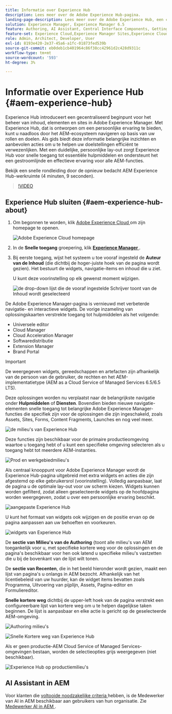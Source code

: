 ```yaml
---
title: Informatie over Experience Hub
description: Lees meer over de Adobe Experience Hub-pagina.
landing-page-description: Lees meer over de Adobe Experience Hub, een centraal startpunt voor toegang tot alle AEM-mogelijkheden.
solution: Experience Manager, Experience Manager 6.5
feature: Authoring, AI Assistant, Central Interface Components, Getting Started, Onboarding, Programs, Workflows
feature-set: Experience Cloud,Experience Manager Sites,Experience Cloud Services
role: Admin, Architect, Developer, User
exl-id: 8193e420-2e37-45a6-a1fc-01873fed539b
source-git-commit: eb0deb1cb401964c86f38cc42961d2c428d9311c
workflow-type: tm+mt
source-wordcount: '593'
ht-degree: 3%

---
```


# Informatie over Experience Hub {#aem-experience-hub}

Experience Hub introduceert een gecentraliseerd beginpunt voor het beheer van inhoud, elementen en sites in Adobe Experience Manager. Met Experience Hub, dat is ontworpen om een persoonlijke ervaring te bieden, kunt u naadloos door het AEM-ecosysteem navigeren op basis van uw rollen en doelen. Als gids biedt deze informatie belangrijke inzichten en aanbevolen acties om u te helpen uw doelstellingen efficiënt te verwezenlijken. Met een duidelijke, persoonlijke lay-out zorgt Experience Hub voor snelle toegang tot essentiële hulpmiddelen en ondersteunt het een gestroomlijnde en effectieve ervaring voor alle AEM-functies.

Bekijk een snelle rondleiding door de opnieuw bedacht AEM Experience Hub-werkruimte (4 minuten, 9 seconden).

>[!VIDEO](https://video.tv.adobe.com/v/3471396?learn=on)

<!--
Available as a private beta, Experience Hub offers an optimized experience focused on improving workflows, prioritizing goals, and delivering results. Opting in lets you influence Experience Hub's development by providing feedback that helps shape its future and enhances its value for the entire AEM community. -->

## Experience Hub sluiten {#aem-experience-hub-about}

1. Om begonnen te worden, klik [ Adobe Experience Cloud ](https://experience.adobe.com/#/@foundationinternal/home) om zijn homepage te openen.

   ![ Adobe Experience Cloud homepage ](/help/assets/assets-experience-hub/experience-cloud-experiencemanager-ams.png)

1. In de **Snelle toegang** groepering, klik [**Experience Manager** ](https://experience.adobe.com).
1. Bij eerste toegang, wijst het systeem u toe vooraf ingesteld de **Auteur van de Inhoud** (die dichtbij de hoger-juiste hoek van de pagina wordt gezien). Het bestuurt de widgets, navigatie-items en inhoud die u ziet.

   U kunt deze voorinstelling op elk gewenst moment wijzigen.

   ![ de drop-down lijst die de vooraf ingestelde Schrijver toont van de Inhoud wordt geselecteerd ](/help/assets/assets-experience-hub/experience-hub-role-selection.png)

De Adobe Experience Manager-pagina is vernieuwd met verbeterde navigatie- en interactieve widgets. De vorige inzameling van oplossingskaarten verstrekte toegang tot hulpmiddelen als het volgende:

* Universele editor
* Cloud Manager
* Cloud Acceleration Manager
* Softwaredistributie
* Extension Manager
* Brand Portal

>[!IMPORTANT]
>
>De weergegeven widgets, gereedschappen en artefacten zijn afhankelijk van de persoon van de gebruiker, de rechten en het AEM-implementatietype (AEM as a Cloud Service of Managed Services 6.5/6.5 LTS).

Deze oplossingen worden nu verplaatst naar de belangrijkste navigatie onder **Hulpmiddelen** of **Diensten**. Bovendien bieden nieuwe navigatie-elementen snelle toegang tot belangrijke Adobe Experience Manager-functies die specifiek zijn voor de oplossingen die zijn ingeschakeld, zoals Assets, Sites, Forms, Content Fragments, Launches en nog veel meer.

![ de milieu&#39;s van Experience Hub ](/help/assets/assets-experience-hub/experience-hub-author-environments-ams.png)

Deze functies zijn beschikbaar voor de primaire productieomgeving waartoe u toegang hebt of u kunt een specifieke omgeving selecteren als u toegang hebt tot meerdere AEM-instanties.

![ Prod en werkgebiedmilieu&#39;s ](/help/assets/assets-experience-hub/experience-hub-prod-stage-ams.png)

Als centraal knooppunt voor Adobe Experience Manager wordt de Experience Hub-pagina uitgebreid met extra widgets en acties die zijn afgestemd op elke gebruikersrol (voorinstelling). Volledig aanpasbaar, laat de pagina u de optimale lay-out voor uw scherm kiezen. Widgets kunnen worden gefilterd, zodat alleen geselecteerde widgets op de hoofdpagina worden weergegeven, zodat u over een persoonlijke ervaring beschikt.

![ aangepaste Experience Hub ](/help/assets/assets-experience-hub/experience-hub-custom-ams.png)

U kunt het formaat van widgets ook wijzigen en de positie ervan op de pagina aanpassen aan uw behoeften en voorkeuren.

![ widgets van Experience Hub ](/help/assets/assets-experience-hub/experience-hub-custom-widgets-ams.png)

De **sectie van Milieu&#39;s van de Authoring** {toont alle milieu&#39;s van AEM toegankelijk voor u, met specifieke kortere weg voor de oplossingen en de pagina&#39;s beschikbaar voor hen ook latend u specifieke milieu&#39;s vastzetten die u bij de bovenkant van de lijst wilt tonen.

De **sectie van Recenten**, die in het beeld hieronder wordt gezien, maakt een lijst van pagina&#39;s u onlangs in AEM bezocht. Afhankelijk van het licentiebeleid van uw huurder, kan de widget items bevatten zoals Programma, Uitvoering van pijplijn, Assets, Pagina-editor en Formuliereditor.

**Snelle kortere weg** dichtbij de upper-left hoek van de pagina verstrekt een configureerbare lijst van kortere weg om u te helpen dagelijkse taken beginnen. De lijst is aanpasbaar en elke actie is gericht op de geselecteerde AEM-omgeving.

![ Authoring milieu&#39;s ](/help/assets/assets-experience-hub/experience-hub-recents-ams.png)

![ Snelle Kortere weg van Experience Hub ](/help/assets/assets-experience-hub/experience-hub-quick-shortcuts-ams.png)

Als er geen productie-AEM Cloud Service of Managed Services-omgevingen bestaan, worden de selectieopties grijs weergegeven (niet beschikbaar).

![ Experience Hub op productiemilieu&#39;s ](/help/assets/assets-experience-hub/experience-hub-no-prod-environs-ams.png)

## AI Assistant in AEM

Voor klanten die [ voltooide noodzakelijke criteria ](/help/ai-assistant-in-aem.md#get-access) hebben, is de Medewerker van AI in AEM beschikbaar aan gebruikers van hun organisatie. Zie [ Medewerker AI in AEM ](/help/ai-assistant-in-aem.md).
